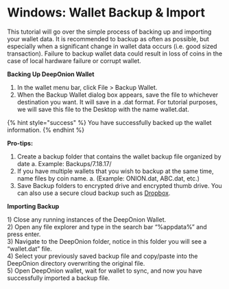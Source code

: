 # Windows: Wallet Backup & Import

This tutorial will go over the simple process of backing up and importing your wallet data. It is recommended to backup as often as possible, but especially when a significant change in wallet data occurs \(i.e. good sized transaction\). Failure to backup wallet data could result in loss of coins in the case of local hardware failure or corrupt wallet.  
  
**Backing Up DeepOnion Wallet**

1. In the wallet menu bar, click File &gt; Backup Wallet.
2. When the Backup Wallet dialog box appears, save the file to whichever destination you want. It will save in a .dat format. For tutorial purposes, we will save this file to the Desktop with the name wallet.dat.

{% hint style="success" %}
You have successfully backed up the wallet information.
{% endhint %}

**Pro-tips:**

1. Create a backup folder that contains the wallet backup file organized by date a. Example: Backups/7.18.17/
2. If you have multiple wallets that you wish to backup at the same time, name files by coin name. a. \(Example: ONION.dat, ABC.dat, etc.\)
3. Save Backup folders to encrypted drive and encrypted thumb drive. You can also use a secure cloud backup such as [Dropbox](https://www.dropbox.com).

**Importing Backup**  
  
1\) Close any running instances of the DeepOnion Wallet.  
2\) Open any file explorer and type in the search bar “%appdata%” and press enter.  
3\) Navigate to the DeepOnion folder, notice in this folder you will see a “wallet.dat” file.  
4\) Select your previously saved backup file and copy/paste into the DeepOnion directory overwriting the original file.  
5\) Open DeepOnion wallet, wait for wallet to sync, and now you have successfully imported a backup file.

